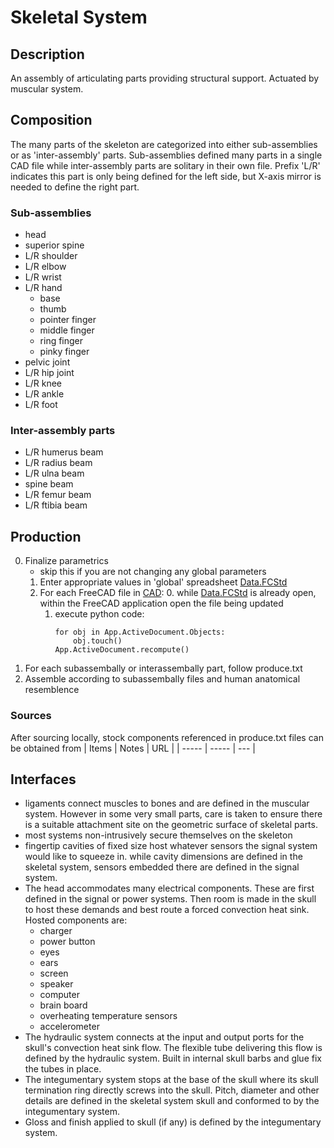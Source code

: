 # Skeletal System

## Description

An assembly of articulating parts providing structural support. Actuated by muscular system.

## Composition

The many parts of the skeleton are categorized into either sub-assemblies or as 'inter-assembly' parts. Sub-assemblies defined many parts in a single CAD file while inter-assembly parts are solitary in their own file. Prefix 'L/R' indicates this part is only being defined for the left side, but X-axis mirror is needed to define the right part.

### Sub-assemblies

- head
- superior spine
- L/R shoulder
- L/R elbow
- L/R wrist
- L/R hand
	- base
	- thumb
	- pointer finger
	- middle finger
	- ring finger
	- pinky finger
- pelvic joint
- L/R hip joint
- L/R knee
- L/R ankle
- L/R foot

### Inter-assembly parts

- L/R humerus beam
- L/R radius beam
- L/R ulna beam
- spine beam
- L/R femur beam
- L/R ftibia beam

## Production

0. Finalize parametrics
	- skip this if you are not changing any global parameters
	1. Enter appropriate values in 'global' spreadsheet [Data.FCStd]()
	2. For each FreeCAD file in [CAD]():
		0. while [Data.FCStd]() is already open, within the FreeCAD application open the file being updated
		1. execute python code:
			~~~
			for obj in App.ActiveDocument.Objects:
				obj.touch()
			App.ActiveDocument.recompute()
			~~~
1. For each subassembally or interassembally part, follow produce.txt
2. Assemble according to subassembally files and human anatomical resemblence

### Sources

After sourcing locally, stock components referenced in produce.txt files can be obtained from
| Items | Notes | URL | 
| ----- | ----- | --- |

## Interfaces

- ligaments connect muscles to bones and are defined in the muscular system. However in some very small parts, care is taken to ensure there is a suitable attachment site on the geometric surface of skeletal parts.
- most systems non-intrusively secure themselves on the skeleton
- fingertip cavities of fixed size host whatever sensors the signal system would like to squeeze in. while cavity dimensions are defined in the skeletal system, sensors embedded there are defined in the signal system.
- The head accommodates many electrical components. These are first defined in the signal or power systems. Then room is made in the skull to host these demands and best route a forced convection heat sink. Hosted components are:
	- charger
	- power button
	- eyes
	- ears
	- screen
	- speaker
	- computer
	- brain board
	- overheating temperature sensors
	- accelerometer
- The hydraulic system connects at the input and output ports for the skull's convection heat sink flow. The flexible tube delivering this flow is defined by the hydraulic system. Built in internal skull barbs and glue fix the tubes in place.
- The integumentary system stops at the base of the skull where its skull termination ring directly screws into the skull. Pitch, diameter and other details are defined in the skeletal system skull and conformed to by the integumentary system.
- Gloss and finish applied to skull (if any) is defined by the integumentary system.